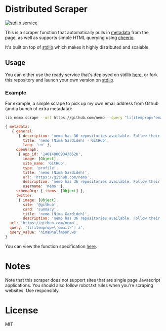 # Distributed Scraper
[![stdlib service](http://badge.stdlib.com/service/?service=scrape&username=nemo&version=0.1.3)](https://stdlib.com/services/nemo/scrape)

This is a scraper function that automatically pulls in [metadata](https://github.com/wikimedia/html-metadata) from the page, as well as supports simple HTML querying using [cheerio](https://github.com/cheeriojs/cheerio).

It's built on top of [stdlib](https://stdlib.com) which makes it highly distributed and scalable.

## Usage

You can either use the ready service that's deployed on stdlib [here](http://stdlib.com/services/nemo/scrape), or fork this repository and launch your own version on [stdlib](https://stdlib.com).

### Example

For example, a simple scrape to pick up my own email address from Github (and a bunch of extra metadata):

```bash
lib nemo.scrape --url https://github.com/nemo --query "li[itemprop='email'] a"
```

```javascript
{ metadata:
   { general:
      { description: 'nemo has 36 repositories available. Follow their code on GitHub.',
        title: 'nemo (Nima Gardideh) · GitHub',
        lang: 'en' },
     openGraph:
      { app_id: '1401488693436528',
        image: [Object],
        site_name: 'GitHub',
        type: 'profile',
        title: 'nemo (Nima Gardideh)',
        url: 'https://github.com/nemo',
        description: 'nemo has 36 repositories available. Follow their code on GitHub.',
        username: 'nemo' },
     schemaOrg: { items: [Object] },
     twitter:
      { image: [Object],
        site: '@github',
        card: 'summary',
        title: 'nemo (Nima Gardideh)',
        description: 'nemo has 36 repositories available. Follow their code on GitHub.' } },
  url: 'https://github.com/nemo',
  query: 'li[itemprop=\'email\'] a',
  query_value: 'nima@halfmoon.ws'
}
```

You can view the function specification [here](http://stdlib.com/services/nemo/scrape).


# Notes
Note that this scraper does not support sites that are single page Javascript applications. You should also follow robot.txt rules when you're scraping websites. Use responsibly.

# License
MIT
